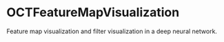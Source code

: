 # OCTFeatureMapVisualization
Feature map visualization and filter visualization in a deep neural network.
